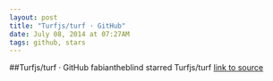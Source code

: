```yaml
---
layout: post
title: "Turfjs/turf · GitHub"
date: July 08, 2014 at 07:27AM
tags: github, stars
---
```

##Turfjs/turf · GitHub
fabiantheblind starred Turfjs/turf
[link to source](http://ift.tt/1rtO5K2) 
